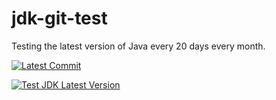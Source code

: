 # jdk-git-test
Testing the latest version of Java every 20 days every month.

[![Latest Commit](https://img.shields.io/github/commit-activity/w/retest672/jdk-git-test?logo=github&style=plastic)](https://github.com/retest672/jdk-git-test/commits/main)

[![Test JDK Latest Version](https://github.com/retest672/jdk-git-test/actions/workflows/Test-JDK.yml/badge.svg)](https://github.com/retest672/jdk-git-test/actions/workflows/Test-JDK.yml)
